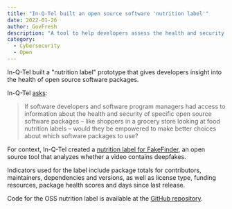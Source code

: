 ```yaml
---
title: "In-Q-Tel built an open source software 'nutrition label'"
date: 2022-01-26 
author: GovFresh
description: "A tool to help developers assess the health and security of OSS packages."
category:
  - Cybersecurity
  - Open
---
```


In-Q-Tel built a "nutrition label" prototype that gives developers insight into the health of open source software packages.

In-Q-Tel [asks](https://www.iqt.org/open-source-software-nutrition-labels-an-ai-assurance-application/): 

> If software developers and software program managers had access to information about the health and security of specific open source software packages – like shoppers in a grocery store looking at food nutrition labels – would they be empowered to make better choices about which software packages to use?

For context, In-Q-Tel created a [nutrition label for FakeFinder](https://trui4.csb.app/), an open source tool that analyzes whether a video contains deepfakes.

Indicators used for the label include package totals for contributors, maintainers, dependencies and versions, as well as license type, funding resources, package health scores and days since last release.

Code for the OSS nutrition label is available at the [GitHub repository](https://github.com/IQTLabs/OSSNutritionLabelPrototypes).